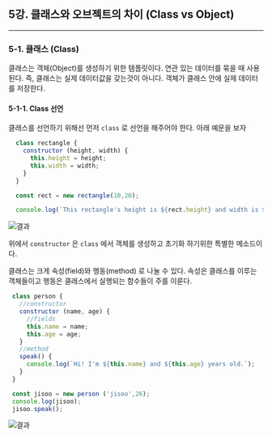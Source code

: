 ## 5강. 클래스와 오브젝트의 차이 (Class vs Object)

---

### 5-1. 클래스 (Class)

  클래스는 객체(Object)를 생성하기 위한 템플릿이다. 연관 있는 데이터를 묶을 때 사용된다. 즉, 클래스는 실제 데이터값을 갖는것이 아니다. 객체가 클래스 안에 실제 데이터를 저장한다.

  #### 5-1-1. Class 선언

  클래스를 선언하기 위해선 먼저 `class` 로 선언을 해주어야 한다. 아래 예문을 보자

  ```javascript
    class rectangle {
      constructor (height, width) {
        this.height = height;
        this.width = width;
      }
    }

    const rect = new rectangle(10,20);

    console.log(`This rectangle's height is ${rect.height} and width is ${rect.width}`);
  ```
  ![결과](./jsimages/5강/1.png)

  위에서 `constructor` 은 `class` 에서 객체를 생성하고 초기화 하기위한 특별한 메소드이다.

  클래스는 크게 속성(field)와 행동(method) 로 나눌 수 있다. 속성은 클래스를 이루는 객체들이고 행동은 클래스에서 실행되는 함수들이 주를 이룬다.

  ```Javascript
   class person {
     //constructor
     constructor (name, age) {
       //fields
       this.name = name;
       this.age = age;
     }
     //method
     speak() {
       console.log(`Hi! I'm ${this.name} and ${this.age} years old.`);
     }
   }

   const jisoo = new person ('jisoo',26);
   console.log(jisoo);
   jisoo.speak();
  ```
  ![결과](./jsimages/5강/2.png)

  
